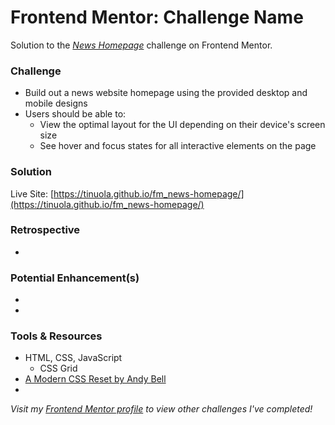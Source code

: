 # Frontend Mentor: Challenge Name

Solution to the _[News Homepage](https://www.frontendmentor.io/challenges/news-homepage-H6SWTa1MFl/hub)_ challenge on Frontend Mentor.

### Challenge

- Build out a news website homepage using the provided desktop and mobile designs
- Users should be able to:
  - View the optimal layout for the UI depending on their device's screen size
  - See hover and focus states for all interactive elements on the page

### Solution

Live Site: [https://tinuola.github.io/fm_news-homepage/](https://tinuola.github.io/fm_news-homepage/)

### Retrospective

-

### Potential Enhancement(s)

-
-

### Tools & Resources

- HTML, CSS, JavaScript
  - CSS Grid
- [A Modern CSS Reset by Andy Bell](https://piccalil.li/blog/a-modern-css-reset/)
- []()

_Visit my [Frontend Mentor profile](https://www.frontendmentor.io/profile/tinuola) to view other challenges I've completed!_
